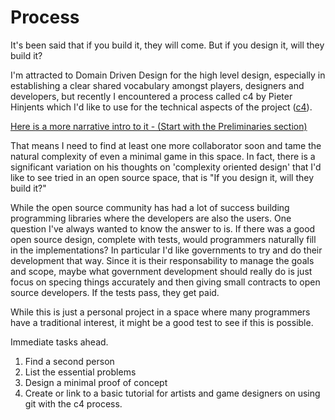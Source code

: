# Process
It's been said that if you build it, they will come. But if you design it, will they build it?

I'm attracted to Domain Driven Design for the high level design, especially in establishing a clear shared vocabulary amongst players, designers and developers, but recently I encountered a process called c4 by Pieter Hinjents which I'd like to use for the technical aspects of the project ([c4](https://rfc.zeromq.org/spec:22/C4/)). 

[Here is a more narrative intro to it - (Start with the Preliminaries section)](https://hintjens.gitbooks.io/social-architecture/content/chapter4.html)

That means I need to find at least one more collaborator soon and tame the natural complexity of even a minimal game in this space. In fact, there is a significant variation on his thoughts on 'complexity oriented design' that I'd like to see tried in an open source space, that is "If you design it, will they build it?" 

While the open source community has had a lot of success building programming libraries where the developers are also the users. One question I've always wanted to know the answer to is. If there was a good open source design, complete with tests, would programmers naturally fill in the implementations? In particular I'd like governments to try and do their development that way. Since it is their responsability to manage the goals and scope, maybe what government development should really do is just focus on specing things accurately and then giving small contracts to open source developers. If the tests pass, they get paid.

While this is just a personal project in a space where many programmers have a traditional interest, it might be a good test to see if this is possible.

Immediate tasks ahead.
  1. Find a second person
  2. List the essential problems
  3. Design a minimal proof of concept
  4. Create or link to a basic tutorial for artists and game designers on using git with the c4 process.
